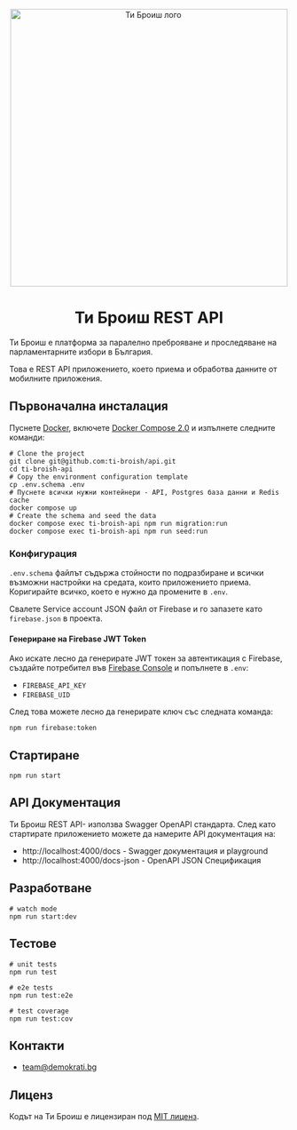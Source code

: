 <p align="center">
  <img align="center" src="docs/youCount_horizontal_RGB_color.png" alt="Ти Броиш лого" width="500px">
</p>

<h1 align="center">Ти Броиш REST API</h1>

Ти Броиш е платформа за паралелно преброяване и проследяване на парламентарните избори в България.

Това е REST API приложението, което приема и обработва данните от мобилните приложения.

## Първоначална инсталация

Пуснете [Docker][], включете [Docker Compose 2.0][] и изпълнете следните команди:

```shell
# Clone the project
git clone git@github.com:ti-broish/api.git
cd ti-broish-api
# Copy the environment configuration template
cp .env.schema .env
# Пуснете всички нужни контейнери - API, Postgres база данни и Redis cache
docker compose up
# Create the schema and seed the data
docker compose exec ti-broish-api npm run migration:run
docker compose exec ti-broish-api npm run seed:run
```

### Конфигурация

`.env.schema` файлът съдържа стойности по подразбиране и всички възможни настройки на средата,
които приложението приема. Коригирайте всичко, което е нужно да промените в `.env`.

Свалете Service account JSON файл от Firebase и го запазете като `firebase.json` в проекта.

#### Генериране на Firebase JWT Token

Ако искате лесно да генерирате JWT токен за автентикация с Firebase, създайте потребител във [Firebase Console](https://console.firebase.google.com/project/ti-broish/authentication/users) и попълнете в `.env`:

- `FIREBASE_API_KEY`
- `FIREBASE_UID`

След това можете лесно да генерирате ключ със следната команда:

```shell
npm run firebase:token
```

## Стартиране

```shell
npm run start
```

## API Документация

Ти Броиш REST API- използва Swagger OpenAPI стандарта.
След като стартирате приложението можете да намерите API документация на:

- http://localhost:4000/docs - Swagger документация и playground
- http://localhost:4000/docs-json - OpenAPI JSON Спецификация

## Разработване

```shell
# watch mode
npm run start:dev
```

## Тестове

```shell
# unit tests
npm run test

# e2e tests
npm run test:e2e

# test coverage
npm run test:cov
```

## Контакти

- [team@demokrati.bg](mailto:team@demokrati.bg)

## Лиценз

Кодът на Ти Броиш е лицензиран под [MIT лиценз](https://github.com/nestjs/nest/blob/master/LICENSE).

[docker]: https://www.docker.com/products/docker-desktop
[docker compose 2.0]: https://docs.docker.com/compose/cli-command/#installing-compose-v2
